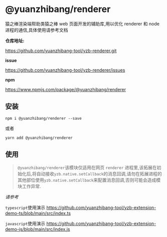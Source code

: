 # @yuanzhibang/renderer

猿之棒渲染端帮助类猿之棒 web 页面开发的辅助库,用以优化 renderer 和 node 进程的通信,具体使用请参考文档

**仓库地址:**

https://github.com/yuanzhibang-tool/yzb-renderer.git

**issue**

https://github.com/yuanzhibang-tool/yzb-renderer/issues

**npm**

https://www.npmjs.com/package/@yuanzhibang/renderer

## 安装

`npm i @yuanzhibang/renderer --save`

或者

`yarn add @yuanzhibang/renderer`

## 使用

> `@yuanzhibang/renderer`该模块仅适用在网页 `renderer` 进程里,该拓展在初始化后,将自动接收`yzb.native.setCallback`的消息回调,请勿在拓展进程的其他部位使用`yzb.native.setCallback`来配置消息回调,否则可能会造成模块工作异常.

_请参考_

`typescript`使用演示
https://github.com/yuanzhibang-tool/yzb-extension-demo-ts/blob/main/src/index.ts

`javascript`使用演示
https://github.com/yuanzhibang-tool/yzb-extension-demo-js/blob/main/src/index.js
